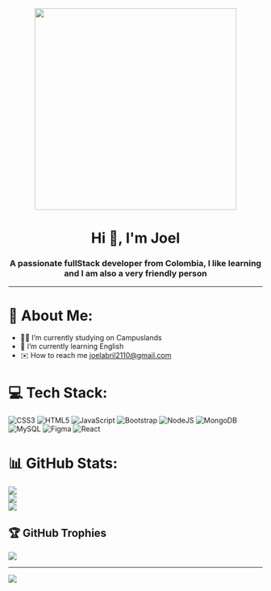 <div id="header" align="center">
  <img src="https://media.giphy.com/media/ZVik7pBtu9dNS/giphy.gif" width="400">
  <h1 align="center">Hi 👋, I'm Joel</h1>
  <h3 align="center">A passionate fullStack developer from Colombia, I like learning and I am also a very friendly person</h3>
</div>

---
# 💫 About Me:
- 🧑‍🎓 I’m currently studying on Campuslands<br>
- 🌱 I’m currently learning English<br>
- ✉️ How to reach me joelabril2110@gmail.com

# 💻 Tech Stack:
![CSS3](https://img.shields.io/badge/css3-%231572B6.svg?style=for-the-badge&logo=css3&logoColor=white) ![HTML5](https://img.shields.io/badge/html5-%23E34F26.svg?style=for-the-badge&logo=html5&logoColor=white) ![JavaScript](https://img.shields.io/badge/javascript-%23323330.svg?style=for-the-badge&logo=javascript&logoColor=%23F7DF1E) ![Bootstrap](https://img.shields.io/badge/bootstrap-%23563D7C.svg?style=for-the-badge&logo=bootstrap&logoColor=white) ![NodeJS](https://img.shields.io/badge/node.js-6DA55F?style=for-the-badge&logo=node.js&logoColor=white) ![MongoDB](https://img.shields.io/badge/MongoDB-%234ea94b.svg?style=for-the-badge&logo=mongodb&logoColor=white) ![MySQL](https://img.shields.io/badge/mysql-%2300f.svg?style=for-the-badge&logo=mysql&logoColor=white) 	![Figma](https://img.shields.io/badge/figma-%23F24E1E.svg?style=for-the-badge&logo=figma&logoColor=white) ![React](https://img.shields.io/badge/react-%23F24E1E.svg?style=for-the-badge&logo=figma&logoColor=white)
# 📊 GitHub Stats:
![](https://github-readme-stats.vercel.app/api?username=jogebro&theme=merko&hide_border=false&include_all_commits=false&count_private=false)<br/>
![](https://github-readme-streak-stats.herokuapp.com/?user=jogebro&theme=merko&hide_border=false)<br/>
![](https://github-readme-stats.vercel.app/api/top-langs/?username=jogebro&theme=merko&hide_border=false&include_all_commits=false&count_private=false&layout=compact)

## 🏆 GitHub Trophies
![](https://github-profile-trophy.vercel.app/?username=jogebro&theme=matrix&no-frame=false&no-bg=true&margin-w=4)

---
[![](https://visitcount.itsvg.in/api?id=jogebro&icon=6&color=3)](https://visitcount.itsvg.in)

<!-- Proudly created with GPRM ( https://gprm.itsvg.in ) -->
